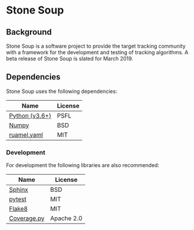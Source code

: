 # Stone Soup

## Background
Stone Soup is a software project to provide the target tracking community with
a framework for the development and testing of tracking algorithms. A beta
release of Stone Soup is slated for March 2019.

## Dependencies
Stone Soup uses the following dependencies:

| Name | License |
| ---- | ------- |
| [Python (v3.6+)](https://www.python.org/) | PSFL |
| [Numpy](https://www.numpy.org/) | BSD |
| [ruamel.yaml](https://yaml.readthedocs.io/) | MIT |

### Development
For development the following libraries are also recommended:

| Name | License |
| ---- | ------- |
| [Sphinx](https://www.sphinx-doc.org/) | BSD |
| [pytest](https://docs.pytest.org/) | MIT |
| [Flake8](https://flake8.pycqa.org/) | MIT |
| [Coverage.py](https://coverage.readthedocs.io/) | Apache 2.0 |
